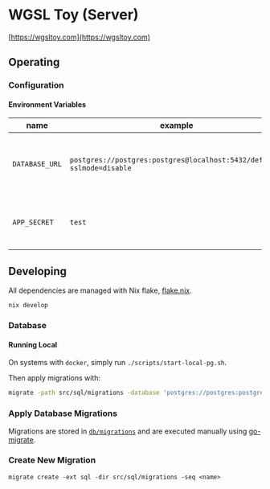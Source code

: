 # WGSL Toy (Server)

[https://wgsltoy.com](https://wgsltoy.com)

## Operating
### Configuration
#### Environment Variables
| name           | example                                                               | description                                                  |
|----------------|-----------------------------------------------------------------------|--------------------------------------------------------------|
| `DATABASE_URL` | `postgres://postgres:postgres@localhost:5432/default?sslmode=disable` | Postgres connection URL, for storing application data, state |
| `APP_SECRET`   | `test`                                                                | Secret phrase used for signing JWTs for user authentication  |

## Developing
All dependencies are managed with Nix flake, [flake.nix](./flake.nix).

```
nix develop
```

### Database
#### Running Local
On systems with `docker`, simply run `./scripts/start-local-pg.sh`.

Then apply migrations with:
```bash
migrate -path src/sql/migrations -database 'postgres://postgres:postgres@localhost:5432/default?sslmode=disable' up
```

### Apply Database Migrations
Migrations are stored in [`db/migrations`](src/sql/migrations/) and are executed manually using [go-migrate](https://github.com/golang-migrate/migrate).

### Create New Migration

```
migrate create -ext sql -dir src/sql/migrations -seq <name>
```